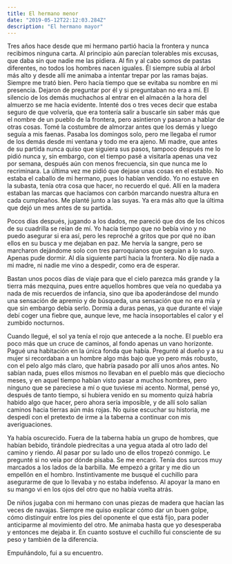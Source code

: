 ```yaml
---
title: El hermano menor
date: "2019-05-12T22:12:03.284Z"
description: "El hermano mayor"
---
```


Tres años hace desde que mi hermano partió hacia la frontera y nunca recibimos ninguna carta. Al principio aún parecían tolerables mis excusas, que daba sin que nadie me las pidiera. Al fin y al cabo somos de pastas diferentes, no todos los hombres nacen iguales. Él siempre subía al árbol más alto y desde allí me animaba a intentar trepar por las ramas bajas. Siempre me trató bien. Pero hacía tiempo que se evitaba su nombre en mi presencia. Dejaron de preguntar por él y si preguntaban no era a mí. El silencio de los demás muchachos al entrar en el almacén a la hora del almuerzo se me hacía evidente. Intenté dos o tres veces decir que estaba seguro de que volvería, que era tontería salir a buscarle sin saber más que el nombre de un pueblo de la frontera, pero asintieron y pasaron a hablar de otras cosas. Tomé la costumbre de almorzar antes que los demás y luego seguía a mis faenas. Pasaba los domingos solo, pero me llegaba el rumor de los demás desde mi ventana y todo me era ajeno. Mi madre, que antes de su partida nunca quiso que siguiera sus pasos, tampoco después me lo pidió nunca y, sin embargo, con el tiempo pasé a visitarla apenas una vez por semana, después aún con menos frecuencia, sin que nunca me lo recriminara. La última vez me pidió que dejase unas cosas en el establo. No estaba el caballo de mi hermano, pues lo habían vendido. Yo no estuve en la subasta, tenía otra cosa que hacer, no recuerdo el qué. Allí en la madera estaban las marcas que hacíamos con carbón marcando nuestra altura en cada cumpleaños. Me planté junto a las suyas. Ya era más alto que la última que dejó un mes antes de su partida.

Pocos días después, jugando a los dados, me pareció que dos de los chicos de su cuadrilla se reían de mí. Yo hacía tiempo que no bebía vino y no puedo asegurar si era así, pero les reproché a gritos que por qué no iban ellos en su busca y me dejaban en paz. Me hervía la sangre, pero se marcharon dejándome solo con tres parroquianos que seguían a lo suyo. Apenas pude dormir. Al día siguiente partí hacia la frontera. No dije nada a mi madre, ni nadie me vino a despedir, como era de esperar.

Bastan unos pocos días de viaje para que el cielo parezca más grande y la tierra más mezquina, pues entre aquellos hombres que veía no quedaba ya nada de mis recuerdos de infancia, sino que iba apoderándose del mundo una sensación de apremio y de búsqueda, una sensación que no era mía y que sin embargo debía serlo. Dormía a duras penas, ya que durante el viaje debí coger una fiebre que, aunque leve, me hacía insoportables el calor y el zumbido nocturnos.

Cuando llegué, el sol ya tenía el rojo que antecede a la noche. El pueblo era poco más que un cruce de caminos, al fondo apenas un vano horizonte. Pagué una habitación en la única fonda que había. Pregunté al dueño y a su mujer si recordaban a un hombre algo más bajo que yo pero más robusto, con el pelo algo más claro, que habría pasado por allí unos años antes. No sabían nada, pues ellos mismos no llevaban en el pueblo más que dieciocho meses, y en aquel tiempo habían visto pasar a muchos hombres, pero ninguno que se pareciese a mí o que tuviese mi acento. Normal, pensé yo, después de tanto tiempo, si hubiera venido en su momento quizá habría habido algo que hacer, pero ahora sería imposible, y de allí solo salían caminos hacia tierras aún más rojas. No quise escuchar su historia, me despedí con el pretexto de irme a la taberna a continuar con mis averiguaciones.

Ya había oscurecido. Fuera de la taberna había un grupo de hombres, que habían bebido, tirándole piedrecitas a una yegua atada al otro lado del camino y riendo. Al pasar por su lado uno de ellos tropezó conmigo. Le pregunté si no veía por dónde pisaba. Se me encaró. Tenía dos surcos muy marcados a los lados de la barbilla. Me empezó a gritar y me dio un empellón en el hombro. Instintivamente me busqué el cuchillo para asegurarme de que lo llevaba y no estaba indefenso. Al apoyar la mano en su mango vi en los ojos del otro que no había vuelta atrás.

De niños jugaba con mi hermano con unas piezas de madera que hacían las veces de navajas. Siempre me quiso explicar cómo dar un buen golpe, cómo distinguir entre los pies del oponente el que está fijo, para poder anticiparme al movimiento del otro. Me animaba hasta que yo desesperaba y entonces me dejaba ir. En cuanto sostuve el cuchillo fui consciente de su peso y también de la diferencia.

Empuñándolo, fui a su encuentro.
